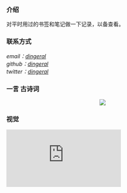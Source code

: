 ### 介绍

对平时用过的书签和笔记做一下记录，以备查看。

### 联系方式

<address>
email：<a href="mailto:dingeral@outlook.com">dingeral</a>
<br \>
github：<a href="https://github.com/dingeral">dingeral</a>
<br \>
twitter：<a href="https://twitter.com/dingerall">dingeral</a>
</address>

### 一言 古诗词

<div align=center><img src="https://v1.jinrishici.com/all.svg?font-size=18&spacing=4"/></div>

### 视觉

![随机图片](https://api.ixiaowai.cn/gqapi/gqapi.php)

